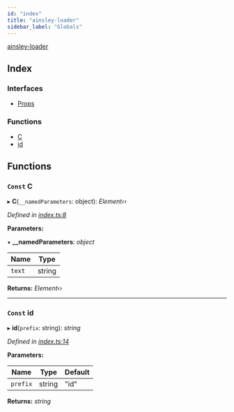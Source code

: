 ```yaml
---
id: "index"
title: "ainsley-loader"
sidebar_label: "Globals"
---
```


[ainsley-loader](index.md)

## Index

### Interfaces

* [Props](interfaces/props.md)

### Functions

* [C](index.md#const-c)
* [id](index.md#const-id)

## Functions

### `Const` C

▸ **C**(`__namedParameters`: object): *Element‹›*

*Defined in [index.ts:8](https://github.com/tbjgolden/typescript-library-starter/blob/6e6130c/src/index.ts#L8)*

**Parameters:**

▪ **__namedParameters**: *object*

Name | Type |
------ | ------ |
`text` | string |

**Returns:** *Element‹›*

___

### `Const` id

▸ **id**(`prefix`: string): *string*

*Defined in [index.ts:14](https://github.com/tbjgolden/typescript-library-starter/blob/6e6130c/src/index.ts#L14)*

**Parameters:**

Name | Type | Default |
------ | ------ | ------ |
`prefix` | string | "id" |

**Returns:** *string*
